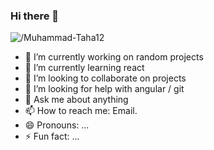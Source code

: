 ### Hi there 👋

<p align="left"> <img src="https://komarev.com/ghpvc/?username=/Muhammad-Taha12&label=Profile%20views&color=0e75b6&style=flat" alt="/Muhammad-Taha12" /> </p>

- 🔭 I’m currently working on random projects
- 🌱 I’m currently learning react
- 👯 I’m looking to collaborate on projects
- 🤔 I’m looking for help with angular / git
- 💬 Ask me about anything
- 📫 How to reach me: Email.
- 😄 Pronouns: ...
- ⚡ Fun fact: ...

<!--
**Muhammad-Taha12/Muhammad-Taha12** is a ✨ _special_ ✨ repository because its `README.md` (this file) appears on your GitHub profile.

Here are some ideas to get you started:

- 🔭 I’m currently working on ...
- 🌱 I’m currently learning ...
- 👯 I’m looking to collaborate on ...
- 🤔 I’m looking for help with ...
- 💬 Ask me about ...
- 📫 How to reach me: ...
- 😄 Pronouns: ...
- ⚡ Fun fact: ...
-->
